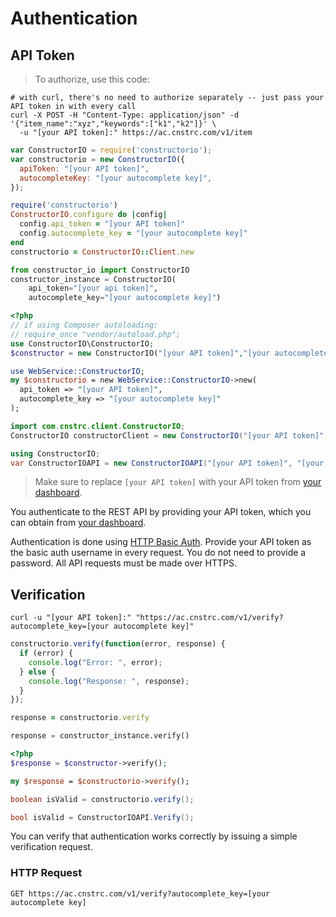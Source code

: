 # Authentication

## API Token

> To authorize, use this code:

```shell
# with curl, there's no need to authorize separately -- just pass your API token in with every call
curl -X POST -H "Content-Type: application/json" -d '{"item_name":"xyz","keywords":["k1","k2"]}' \
  -u "[your API token]:" https://ac.cnstrc.com/v1/item
```

```javascript
var ConstructorIO = require('constructorio');
var constructorio = new ConstructorIO({
  apiToken: "[your API token]",
  autocompleteKey: "[your autocomplete key]",
});

```

```ruby
require('constructorio')
ConstructorIO.configure do |config|
  config.api_token = "[your API token]"
  config.autocomplete_key = "[your autocomplete key]"
end
constructorio = ConstructorIO::Client.new
```

```python
from constructor_io import ConstructorIO
constructor_instance = ConstructorIO(
    api_token="[your api token]",
    autocomplete_key="[your autocomplete key]")
```

```php
<?php
// if using Composer autoloading:
// require_once "vendor/autoload.php";
use ConstructorIO\ConstructorIO;
$constructor = new ConstructorIO("[your API token]","[your autocomplete key]");
```

```perl
use WebService::ConstructorIO;
my $constructorio = new WebService::ConstructorIO->new(
  api_token => "[your API token]",
  autocomplete_key => "[your autocomplete key]"
);
```

```java
import com.cnstrc.client.ConstructorIO;
ConstructorIO constructorClient = new ConstructorIO("[your API token]", "[your autocomplete key]", true, null);
```

```csharp
using ConstructorIO;
var ConstructorIOAPI = new ConstructorIOAPI("[your API token]", "[your autocomplete key]");
```

> Make sure to replace `[your API token]` with your API token from [your dashboard](/dashboard).

You authenticate to the REST API by providing your API token, which you can obtain from [your dashboard](/dashboard).

Authentication is done using [HTTP Basic Auth](https://en.wikipedia.org/wiki/Basic_access_authentication). Provide your API token as the basic auth username in every request. You do not need to provide a password. All API requests must be made over HTTPS.

## Verification

```shell
curl -u "[your API token]:" "https://ac.cnstrc.com/v1/verify?autocomplete_key=[your autocomplete key]"
```

```javascript
constructorio.verify(function(error, response) {
  if (error) {
    console.log("Error: ", error);
  } else {
    console.log("Response: ", response);
  }
});
```

```ruby
response = constructorio.verify
```

```python
response = constructor_instance.verify()
```

```php
<?php
$response = $constructor->verify();
```

```perl
my $response = $constructorio->verify();
```

```java
boolean isValid = constructorio.verify();
```

```csharp
bool isValid = ConstructorIOAPI.Verify();
```

You can verify that authentication works correctly by issuing a simple verification request.

### HTTP Request

`GET https://ac.cnstrc.com/v1/verify?autocomplete_key=[your autocomplete key]`

